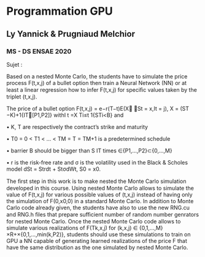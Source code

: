 # Programmation GPU
## Ly Yannick & Prugniaud Melchior
### MS - DS ENSAE 2020

Sujet : 

Based on a nested Monte Carlo, the students have to simulate the price process F(t,x,j) of a bullet option 
then train a Neural Network (NN) or at least a linear regression how to infer F(t,x,j) 
for speciﬁc values taken by the triplet (t,x,j). 

The price of a bullet option F(t,x,j) = e−r(T−t)E(X St = x,It = j), X = (ST −K)+1{IT∈[P1,P2]} withI t =X Ti≤t 1{STi<B} and 

• K, T are respectively the contract’s strike and maturity 

• T0 = 0 < T1 < ... < TM = T = TM+1 is a predetermined schedule 

• barrier B should be bigger than S IT times ∈{P1,...,P2}⊂{0,...,M} 

• r is the risk-free rate and σ is the volatility used in the Black & Scholes model dSt = Strdt + StσdWt, S0 = x0.

The ﬁrst step in this work is to make nested the Monte Carlo simulation developed in this course. 
Using nested Monte Carlo allows to simulate the value of F(t,x,j) for various possible values of (t,x,j) instead of having only the simulation of F(0,x0,0) in a standard Monte Carlo.
In addition to Monte Carlo code already given, the students have also to use the new RNG.cu and RNG.h ﬁles that prepare suﬃcient number of random number genrators for nested Monte Carlo. 
Once the nested Monte Carlo code allows to simulate various realizations of F(Tk,x,j) for (k,x,j) ∈ {0,1,...,M}×R+×{0,1,...,min(k,P2)}, students should use these simulations to train on GPU a NN capable of generating learned realizations of the price F that have the same distribution as the one simulated by nested Monte Carlo.
